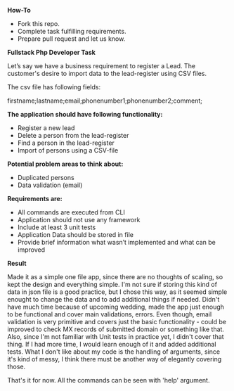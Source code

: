 **How-To**
- Fork this repo.
- Complete task fulfilling requirements.
- Prepare pull request and let us know. 


**Fullstack Php Developer Task**

Let’s say we have a business requirement to register a Lead. The customer's desire to import data to the lead-register using CSV files.

The csv file has following fields:

firstname;lastname;email;phonenumber1;phonenumber2;comment;

**The application should have following functionality:**
- Register a new lead
- Delete a person from the lead-register
- Find a person in the lead-register
- Import of persons using a CSV-file

**Potential problem areas to think about:**
- Duplicated persons
- Data validation (email)

**Requirements are:**
- All commands are executed from CLI
- Application should not use any framework
- Include at least 3 unit tests
- Application Data should be stored in file
- Provide brief information what wasn’t implemented and what can be improved

**Result**

Made it as a simple one file app, since there are no thoughts of scaling, so kept the design and everything simple. I'm not sure if storing this kind of data in json file is a good practice, but I chose this way, as it seemed simple enought to change the data and to add additional things if needed. Didn't have much time because of upcoming wedding, made the app just enough to be functional and cover main validations, errors. Even though, email validation is very primitive and covers just the basic functionality - could be improved to check MX records of submitted domain or something like that. Also, since I'm not familiar with Unit tests in practice yet, I didn't cover that thing. If I had more time, I would learn enough of it and added additional tests. What I don't like about my code is the handling of arguments, since it's kind of messy, I think there must be another way of elegantly covering those.

That's it for now. All the commands can be seen with 'help' argument.